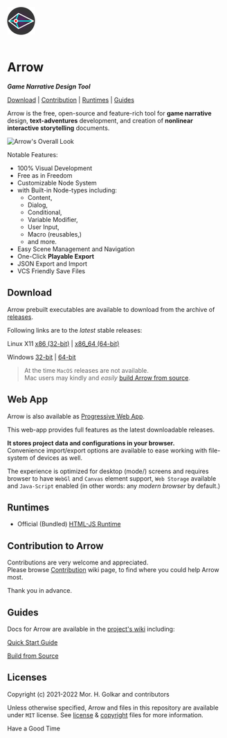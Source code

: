 <!-- Arrow Logo -->
<div style="padding: 1rem 0; margin: 0;">
    <img src="./icon.png" style="height: 64px; width: 64px;" alt="">
</div>


# Arrow
***Game Narrative Design Tool***

[Download](#download) | [Contribution](#contribution-to-arrow) | [Runtimes](#runtimes) | [Guides](#guides)

Arrow is the free, open-source and feature-rich tool for
**game narrative** design, **text-adventures** development,
and creation of **nonlinear interactive storytelling** documents.

![Arrow's Overall Look][arrow-screenshot]

Notable Features:

+ 100% Visual Development
+ Free as in Freedom
+ Customizable Node System
+ with Built-in Node-types including:
    + Content,
    + Dialog,
    + Conditional,
    + Variable Modifier,
    + User Input,
    + Macro (reusables,)
    + and more.
+ Easy Scene Management and Navigation
+ One-Click **Playable Export**
+ JSON Export and Import
+ VCS Friendly Save Files


## Download

Arrow prebuilt executables are available to download from the archive of [releases].

Following links are to the *latest* stable releases:

Linux X11 [x86 (32-bit)][linux-x11-x86-latest] | [x86_64 (64-bit)][linux-x11-x86-64-latest]

Windows [32-bit][win-32-latest] | [64-bit][win-64-latest]

> At the time `MacOS` releases are not available.  
> Mac users may kindly and *easily* [build Arrow from source][wiki-build-from-source].


## Web App

Arrow is also available as [Progressive Web App][web-app].

This web-app provides full features as the latest downloadable releases.

**It stores project data and configurations in your browser.**  
Convenience import/export options are available to ease working with file-system of devices as well.

The experience is optimized for desktop (mode/) screens and requires browser to have
`WebGl` and `Canvas` element support, `Web Storage` available and `Java-Script` enabled
(in other words: any *modern browser* by default.)


## Runtimes

+ Official (Bundled) [HTML-JS Runtime][runtime-html-js]


## Contribution to Arrow

Contributions are very welcome and appreciated.  
Please browse [Contribution][wiki-contribution] wiki page,
to find where you could help Arrow most.  

Thank you in advance.


## Guides

Docs for Arrow are available in the [project's wiki][wiki-home]
including:

[Quick Start Guide][wiki-quick-start-guide]

[Build from Source][wiki-build-from-source]


## Licenses

Copyright (c) 2021-2022 Mor. H. Golkar and contributors

Unless otherwise specified, Arrow and files in this repository are
available under `MIT` license.
See [license][license-file] & [copyright][copyright-file] files for more information.


Have a Good Time


<!-- download -->
[releases]: https://github.com/mhgolkar/Arrow/releases
[linux-x11-x86-64-latest]: https://github.com/mhgolkar/Arrow/releases/download/v1.5.0/Arrow-v1.5.0-linux-x86_64.tar.gz
[linux-x11-x86-latest]: https://github.com/mhgolkar/Arrow/releases/download/v1.5.0/Arrow-v1.5.0-linux-x86.tar.gz
[win-32-latest]: https://github.com/mhgolkar/Arrow/releases/download/v1.5.0/Arrow-v1.5.0-win.32.zip
[win-64-latest]: https://github.com/mhgolkar/Arrow/releases/download/v1.5.0/Arrow-v1.5.0-win.64.zip
<!-- pwa -->
[web-app]: https://mhgolkar.github.io/Arrow/
<!-- wiki -->
[wiki-home]: https://github.com/mhgolkar/Arrow/wiki/
[wiki-quick-start-guide]: https://github.com/mhgolkar/Arrow/wiki/quick-start-guide
[wiki-build-from-source]: https://github.com/mhgolkar/Arrow/wiki/build-from-source
[wiki-contribution]: https://github.com/mhgolkar/Arrow/wiki/contribution
<!-- rel -->
[runtime-html-js]: ./runtimes/html-js/
[license-file]: ./license
[copyright-file]: ./copyright
<!-- resources -->
<!-- [arrow-logo]: ./icon.png -->
[arrow-screenshot]: ./.screenshot.png
